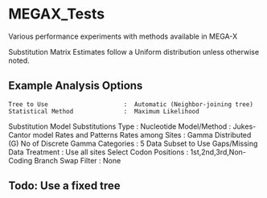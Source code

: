 # MEGAX_Tests

Various performance experiments with methods available in MEGA-X

Substitution Matrix Estimates follow a Uniform distribution unless otherwise noted.


## Example Analysis Options 
    Tree to Use                     :  Automatic (Neighbor-joining tree)
    Statistical Method              :  Maximum Likelihood
Substitution Model
    Substitutions Type              :  Nucleotide
    Model/Method                    :  Jukes-Cantor model
Rates and Patterns
    Rates among Sites               :  Gamma Distributed (G)
    No of Discrete Gamma Categories :  5
Data Subset to Use
    Gaps/Missing Data Treatment     :  Use all sites
    Select Codon Positions          :  1st,2nd,3rd,Non-Coding
    Branch Swap Filter              :  None
    
    
## Todo: Use a fixed tree
